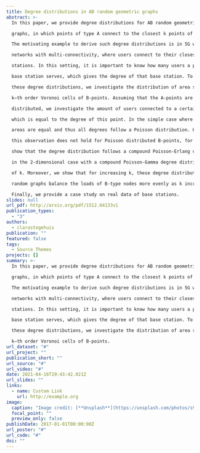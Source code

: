 ```yaml
---
title: Degree distributions in AB random geometric graphs
abstract: >-
  In this paper, we provide degree distributions for AB random geometric

  graphs, in which points of type A connect to the closest k points of type B.

  The motivating example to derive such degree distributions is in 5G wireless

  networks with multi-connectivity, where users connect to their closest k base

  stations. In this setting, it is important to know how many users a particular

  base station serves, which gives the degree of that base station. To obtain

  these degree distributions, we investigate the distribution of area sizes of the

  k−th order Voronoi cells of B-points. Assuming that the A-points are Poisson

  distributed, we investigate the amount of users connected to a certain B-point,

  which is equal to the degree of this point. In the simple case where the Bpoints are placed in an hexagonal grid, we show that all k-th order Voronoi

  areas are equal and thus all degrees follow a Poisson distribution. However,

  this observation does not hold for Poisson distributed B-points, for which we

  show that the degree distribution follows a compound Poisson-Erlang distribution in the 1-dimensional case. We then approximate the degree distribution

  in the 2-dimensional case with a compound Poisson-Gamma degree distribution and show that this one-parameter fit performs well for different values

  of k. Moreover, we show that for increasing k, these degree distributions become more concentrated around the mean. This means that k-connected AB

  random graphs balance the loads of B-type nodes more evenly as k increases.

  Finally, we provide a case study on real data of base stations.
slides: null
url_pdf: http://arxiv.org/pdf/1512.04133v1
publication_types:
  - "3"
authors:
  - clarastegehuis
publication: ""
featured: false
tags:
  - Source Themes
projects: []
summary: >-
  In this paper, we provide degree distributions for AB random geometric

  graphs, in which points of type A connect to the closest k points of type B.

  The motivating example to derive such degree distributions is in 5G wireless

  networks with multi-connectivity, where users connect to their closest k base

  stations. In this setting, it is important to know how many users a particular

  base station serves, which gives the degree of that base station. To obtain

  these degree distributions, we investigate the distribution of area sizes of the

  k−th order Voronoi cells of B-points. 
url_dataset: "#"
url_project: ""
publication_short: ""
url_source: "#"
url_video: "#"
date: 2021-04-16T19:43:42.021Z
url_slides: ""
links:
  - name: Custom Link
    url: http://example.org
image:
  caption: "Image credit: [**Unsplash**](https://unsplash.com/photos/s9CC2SKySJM)"
  focal_point: ""
  preview_only: false
publishDate: 2017-01-01T00:00:00Z
url_poster: "#"
url_code: "#"
doi: ""
---
```

 